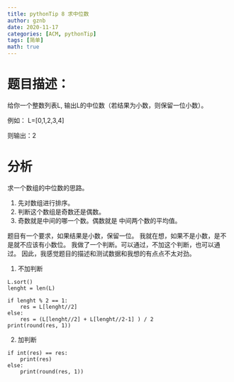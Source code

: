 ```yaml
---
title: pythonTip 8 求中位数
author: gznb
date: 2020-11-17
categories: [ACM, pythonTip]
tags: [简单]
math: true
---
```


# 题目描述：
给你一个整数列表L, 输出L的中位数（若结果为小数，则保留一位小数）。

例如： L=[0,1,2,3,4]

则输出：2

# 分析
求一个数组的中位数的思路。
1. 先对数组进行排序。
2. 判断这个数组是奇数还是偶数。
3. 奇数就是中间的哪一个数。偶数就是 中间两个数的平均值。

题目有一个要求，如果结果是小数，保留一位。 
我就在想，如果不是小数，是不是就不应该有小数位。 我做了一个判断。可以通过，不加这个判断，也可以通过。
因此，我感觉题目的描述和测试数据和我想的有点点不太对劲。

1. 不加判断
```python3
L.sort()
lenght = len(L)

if lenght % 2 == 1:
    res = L[lenght//2]
else:
    res = (L[lenght//2] + L[lenght//2-1] ) / 2
print(round(res, 1))
```

2. 加判断
```
if int(res) == res:
    print(res)
else:
    print(round(res, 1))
```